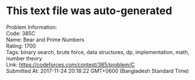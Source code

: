 # This text file was auto-generated  
  
Problem Information:  
Code: 385C  
Name: Bear and Prime Numbers  
Rating: 1700  
Tags: binary search, brute force, data structures, dp, implementation, math, number theory  
Link: https://codeforces.com/contest/385/problem/C  
Submitted At: 2017-11-24 20:18:22 GMT+0600 (Bangladesh Standard Time)  
